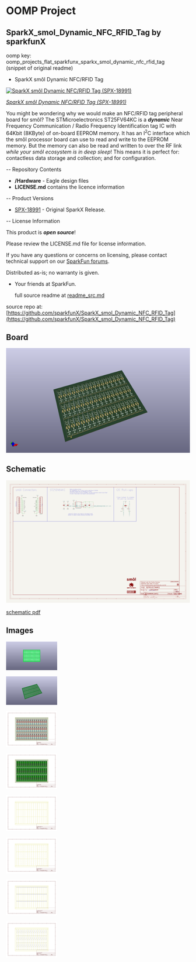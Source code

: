 # OOMP Project  
## SparkX_smol_Dynamic_NFC_RFID_Tag  by sparkfunX  
  
oomp key: oomp_projects_flat_sparkfunx_sparkx_smol_dynamic_nfc_rfid_tag  
(snippet of original readme)  
  
- SparkX smôl Dynamic NFC/RFID Tag  
  
[![SparkX smôl Dynamic NFC/RFID Tag (SPX-18991)](https://cdn.sparkfun.com//assets/parts/1/8/5/6/6/18991-smo__l_Dynamic_NFC_RFID_Tag-01.jpg)](https://www.sparkfun.com/products/18991)  
  
[*SparkX smôl Dynamic NFC/RFID Tag (SPX-18991)*](https://www.sparkfun.com/products/18991)  
  
You might be wondering why we would make an NFC/RFID tag peripheral board for smôl? The STMicroelectronics ST25FV64KC is a _**dynamic**_ Near Frequency Communication / Radio Frequency Identification tag IC with 64Kbit (8KByte) of on-board EEPROM memory. It has an I<sup>2</sup>C interface which the smôl processor board can use to read and write to the EEPROM memory. But the memory can also be read and written to over the RF link _while your smôl ecosystem is in deep sleep_! This means it is perfect for: contactless data storage and collection; and for configuration.  
  
-- Repository Contents  
  
- **/Hardware** - Eagle design files  
- **LICENSE.md** contains the licence information  
  
-- Product Versions  
  
- [SPX-18991](https://www.sparkfun.com/products/18991) - Original SparkX Release.  
  
-- License Information  
  
This product is _**open source**_!  
  
Please review the LICENSE.md file for license information.  
  
If you have any questions or concerns on licensing, please contact technical support on our [SparkFun forums](https://forum.sparkfun.com/viewforum.php?f=123).  
  
Distributed as-is; no warranty is given.  
  
- Your friends at SparkFun.  
  
  full source readme at [readme_src.md](readme_src.md)  
  
source repo at: [https://github.com/sparkfunX/SparkX_smol_Dynamic_NFC_RFID_Tag](https://github.com/sparkfunX/SparkX_smol_Dynamic_NFC_RFID_Tag)  
## Board  
  
[![working_3d.png](working_3d_600.png)](working_3d.png)  
## Schematic  
  
[![working_schematic.png](working_schematic_600.png)](working_schematic.png)  
  
[schematic pdf](working_schematic.pdf)  
## Images  
  
[![working_3D_bottom.png](working_3D_bottom_140.png)](working_3D_bottom.png)  
  
[![working_3D_top.png](working_3D_top_140.png)](working_3D_top.png)  
  
[![working_assembly_page_01.png](working_assembly_page_01_140.png)](working_assembly_page_01.png)  
  
[![working_assembly_page_02.png](working_assembly_page_02_140.png)](working_assembly_page_02.png)  
  
[![working_assembly_page_03.png](working_assembly_page_03_140.png)](working_assembly_page_03.png)  
  
[![working_assembly_page_04.png](working_assembly_page_04_140.png)](working_assembly_page_04.png)  
  
[![working_assembly_page_05.png](working_assembly_page_05_140.png)](working_assembly_page_05.png)  
  
[![working_assembly_page_06.png](working_assembly_page_06_140.png)](working_assembly_page_06.png)  
